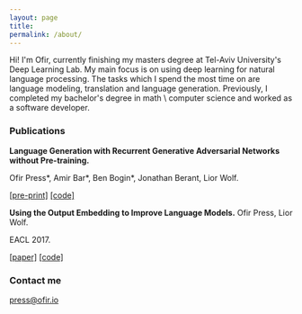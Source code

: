 ```yaml
---
layout: page
title: 
permalink: /about/
---
```


Hi! I'm Ofir, currently finishing my masters degree at Tel-Aviv University's Deep Learning Lab. My main focus is on using deep learning for natural language processing. The tasks which I spend the most time on are language modeling, translation and language generation. Previously, I completed my bachelor's degree in math \ computer science and worked as a software developer. 

### Publications

**Language Generation with Recurrent Generative Adversarial Networks without Pre-training.**

Ofir Press\*, Amir Bar\*, Ben Bogin\*, Jonathan Berant, Lior Wolf.  

[[pre-print]](https://arxiv.org/abs/1706.01399) [[code]](https://github.com/amirbar/rnn.wgan)

**Using the Output Embedding to Improve Language Models.**
Ofir Press, Lior Wolf.

EACL 2017. 

[[paper]](http://aclweb.org/anthology/E/E17/E17-2025.pdf) [[code]](https://github.com/ofirpress/UsingTheOutputEmbedding)

### Contact me

[press@ofir.io](mailto:press@ofir.io)
